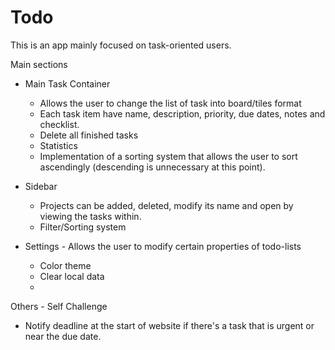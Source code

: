 # Todo
This is an app mainly focused on task-oriented users. 

Main sections
* Main Task Container
    * Allows the user to change the list of task into board/tiles format
    * Each task item have name, description, priority, due dates, notes and checklist.
    * Delete all finished tasks
    * Statistics
    * Implementation of a sorting system that allows the user to sort ascendingly (descending is unnecessary at this point).

* Sidebar
    * Projects can be added, deleted, modify its name and open by viewing the tasks within.
    * Filter/Sorting system
* Settings - Allows the user to modify certain properties of todo-lists
    * Color theme
    * Clear local data
    * 

Others - Self Challenge
* Notify deadline at the start of website if there's a task that is urgent or near the due date.